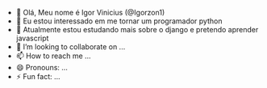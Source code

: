 - 👋 Olá, Meu nome é Igor Vinicius (@Igorzon1)
- 👀 Eu estou interessado em me tornar um programador python
- 🌱 Atualmente estou estudando mais sobre o django e pretendo aprender javascript
- 💞️ I’m looking to collaborate on ...
- 📫 How to reach me ...
- 😄 Pronouns: ...
- ⚡ Fun fact: ...

<!---
Igorzon1/Igorzon1 is a ✨ special ✨ repository because its `README.md` (this file) appears on your GitHub profile.
You can click the Preview link to take a look at your changes.
--->
